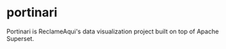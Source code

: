 # portinari

Portinari is ReclameAqui's data visualization project built on top of Apache Superset.
